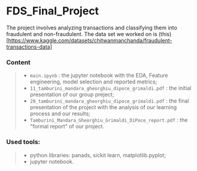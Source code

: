 # FDS_Final_Project
The project involves analyzing transactions and classifying them into fraudulent and non-fraudulent. The data set we worked on is (this)[https://www.kaggle.com/datasets/chitwanmanchanda/fraudulent-transactions-data] 

### Content

>- `main.ipynb` : the jupyter notebook with the EDA, Feature engineering, model selection and reported metrics;
>- `11_tamburini_mandara_gheorghiu_dipoce_grimaldi.pdf` : the initial presentation of our group preject;
>- `28_tamburini_mandara_gheorghiu_dipoce_grimaldi.pdf` : the final presentation of the project with the analysis of our learning process and our results;
>- `Tamburini_Mandara_Gheorghiu_Grimaldi_DiPoce_report.pdf` : the "formal report" of our project.

### Used tools:

>- python libraries: panads, sickit learn, matplotlib.pyplot;
>- jupyter notebook.
